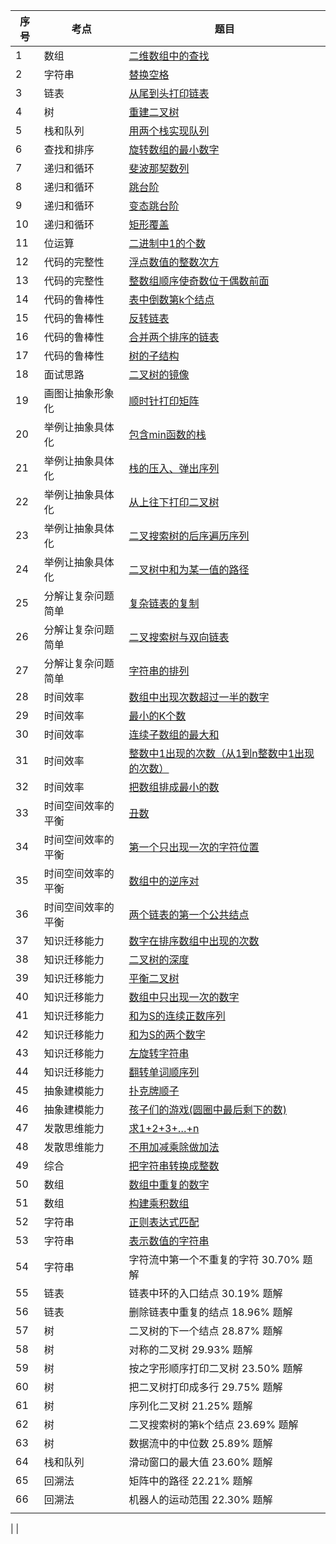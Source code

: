|序号 | 考点| 题目 |
|----|-----|-----|
|1 | 数组 | [二维数组中的查找](https://github.com/xpgreat/mygit/blob/master/src/com/algorithm/offerday/DyadicArraySearch.java)
|2 | 字符串 | [替换空格](https://github.com/xpgreat/mygit/blob/master/src/com/algorithm/offerday/StringReplaceSpace.java)
|3 | 链表 | [从尾到头打印链表](https://github.com/xpgreat/mygit/blob/master/src/com/algorithm/offerday/PrintListFromTailToHead.java)
|4 | 树 | [重建二叉树](https://github.com/xpgreat/mygit/blob/master/src/com/algorithm/offerday/ReConstructBinaryTree.java)
|5 | 栈和队列 | [用两个栈实现队列](https://github.com/xpgreat/mygit/blob/master/src/com/algorithm/offerday/Use2StackImplementQueue.java)
|6 | 查找和排序 | [旋转数组的最小数字](https://github.com/xpgreat/mygit/blob/master/src/com/algorithm/offerday/MinNumberInRotateArray.java)
|7 | 递归和循环 | [斐波那契数列](https://github.com/xpgreat/mygit/blob/master/src/com/algorithm/offerday/Fibonacci.java)
|8 | 递归和循环 | [跳台阶](https://github.com/xpgreat/mygit/blob/master/src/com/algorithm/offerday/JumpFloor.java)
|9 | 递归和循环 | [变态跳台阶](https://github.com/xpgreat/mygit/blob/master/src/com/algorithm/offerday/JumpFloor.java)
|10| 递归和循环 | [矩形覆盖](https://github.com/xpgreat/mygit/blob/master/src/com/algorithm/offerday/RectCover.java)
|11| 位运算 | [二进制中1的个数](https://github.com/xpgreat/mygit/blob/master/src/com/algorithm/offerday/NumberOf1.java)
|12| 代码的完整性 | [浮点数值的整数次方](https://github.com/xpgreat/mygit/blob/master/src/com/algorithm/offerday/Power.java)
|13| 代码的完整性 | [整数组顺序使奇数位于偶数前面](https://github.com/xpgreat/mygit/blob/master/src/com/algorithm/offerday/ReOrderArray.java)
|14| 代码的鲁棒性 | [表中倒数第k个结点](https://github.com/xpgreat/mygit/blob/master/src/com/algorithm/offerday/FindKthToTail.java)
|15| 代码的鲁棒性 | [反转链表](https://github.com/xpgreat/mygit/blob/master/src/com/algorithm/offerday/ReverseList.java)
|16| 代码的鲁棒性 | [合并两个排序的链表](https://github.com/xpgreat/mygit/blob/master/src/com/algorithm/offerday/Merge2List.java)
|17| 代码的鲁棒性 | [树的子结构](https://github.com/xpgreat/mygit/blob/master/src/com/algorithm/offerday/HasSubtree.java)
|18| 面试思路	| [二叉树的镜像](https://github.com/xpgreat/mygit/blob/master/src/com/algorithm/offerday/Mirror.java)
|19| 画图让抽象形象化  | [顺时针打印矩阵](https://github.com/xpgreat/mygit/blob/master/src/com/algorithm/offerday/PrintMatrix.java)
|20| 举例让抽象具体化  | [包含min函数的栈](https://github.com/xpgreat/mygit/blob/master/src/com/algorithm/offerday/SearchMinNumInStack.java)
|21| 举例让抽象具体化  | [栈的压入、弹出序列](https://github.com/xpgreat/mygit/blob/master/src/com/algorithm/offerday/IsPopOrder.java)
|22| 举例让抽象具体化  | [从上往下打印二叉树](https://github.com/xpgreat/mygit/blob/master/src/com/algorithm/offerday/PrintFromTopToBottom.java)
|23| 举例让抽象具体化  | [二叉搜索树的后序遍历序列](https://github.com/xpgreat/mygit/blob/master/src/com/algorithm/offerday/VerifySquenceOfBST.java)
|24| 举例让抽象具体化  | [二叉树中和为某一值的路径](https://github.com/xpgreat/mygit/blob/master/src/com/algorithm/offerday/FindPath.java)
|25| 分解让复杂问题简单 | [复杂链表的复制](https://github.com/xpgreat/mygit/blob/master/src/com/algorithm/offerday/RandomListNode.java)
|26| 分解让复杂问题简单 | [二叉搜索树与双向链表](https://github.com/xpgreat/mygit/blob/master/src/com/algorithm/offerday/Convert.java)
|27| 分解让复杂问题简单 | [字符串的排列](https://github.com/xpgreat/mygit/blob/master/src/com/algorithm/offerday/Permutation.java)
|28| 时间效率	 | [数组中出现次数超过一半的数字](https://github.com/xpgreat/mygit/blob/master/src/com/algorithm/offerday/MoreThanHalfNum_Solution.java)
|29| 时间效率	 | [最小的K个数](https://github.com/xpgreat/mygit/blob/master/src/com/algorithm/offerday/GetLeastNumbers.java)
|30| 时间效率	 | [连续子数组的最大和](https://github.com/xpgreat/mygit/blob/master/src/com/algorithm/offerday/FindGreatestSumOfSubArray.java)
|31| 时间效率	 | [整数中1出现的次数（从1到n整数中1出现的次数）](https://github.com/xpgreat/mygit/blob/master/src/com/algorithm/offerday/NumberOf1Between1AndN.java)
|32| 时间效率	 | [把数组排成最小的数](https://github.com/xpgreat/mygit/blob/master/src/com/algorithm/offerday/PrintMinNumber.java)
|33| 时间空间效率的平衡 | [丑数](https://github.com/xpgreat/mygit/blob/master/src/com/algorithm/offerday/GetUglyNumber.java)
|34| 时间空间效率的平衡 | [第一个只出现一次的字符位置](https://github.com/xpgreat/mygit/blob/master/src/com/algorithm/offerday/FirstNotRepeatingChar.java)
|35| 时间空间效率的平衡 | [数组中的逆序对](https://github.com/xpgreat/mygit/blob/master/src/com/algorithm/offerday/InversePairs.java)
|36| 时间空间效率的平衡 | [两个链表的第一个公共结点](https://github.com/xpgreat/mygit/blob/master/src/com/algorithm/offerday/FindFirstCommonNode.java)
|37| 知识迁移能力 | [数字在排序数组中出现的次数](https://github.com/xpgreat/mygit/blob/master/src/com/algorithm/offerday/GetNumberOfK.java)
|38| 知识迁移能力 | [二叉树的深度](https://github.com/xpgreat/mygit/blob/master/src/com/algorithm/offerday/TreeDepth.java)
|39| 知识迁移能力 | [平衡二叉树](https://github.com/xpgreat/mygit/blob/master/src/com/algorithm/offerday/IsBalanced.java)
|40| 知识迁移能力 | [数组中只出现一次的数字](https://github.com/xpgreat/mygit/blob/master/src/com/algorithm/offerday/FindNumsAppearOnce.java)
|41| 知识迁移能力 | [和为S的连续正数序列](https://github.com/xpgreat/mygit/blob/master/src/com/algorithm/offerday/FindContinuousSequence.java)
|42| 知识迁移能力 | [和为S的两个数字](https://github.com/xpgreat/mygit/blob/master/src/com/algorithm/offerday/FindNumbersWithSum.java)
|43| 知识迁移能力 | [左旋转字符串](https://github.com/xpgreat/mygit/blob/master/src/com/algorithm/offerday/LeftRotateString.java)
|44| 知识迁移能力 | [翻转单词顺序列](https://github.com/xpgreat/mygit/blob/master/src/com/algorithm/offerday/ReverseSentence.java)
|45| 抽象建模能力 | [扑克牌顺子](https://github.com/xpgreat/mygit/blob/master/src/com/algorithm/offerday/IsContinuous.java)
|46| 抽象建模能力 | [孩子们的游戏(圆圈中最后剩下的数)](https://github.com/xpgreat/mygit/blob/master/src/com/algorithm/offerday/LastRemaining.java)
|47| 发散思维能力 | [求1+2+3+…+n](https://github.com/xpgreat/mygit/blob/master/src/com/algorithm/offerday/Sum.java)
|48| 发散思维能力 | [不用加减乘除做加法](https://github.com/xpgreat/mygit/blob/master/src/com/algorithm/offerday/Add.java)
|49| 综合 | [把字符串转换成整数](https://github.com/xpgreat/mygit/blob/master/src/com/algorithm/offerday/StrToInt.java)
|50| 数组 | [数组中重复的数字](https://github.com/xpgreat/mygit/blob/master/src/com/algorithm/offerday/Duplicate.java)
|51| 数组 | [构建乘积数组](https://github.com/xpgreat/mygit/blob/master/src/com/algorithm/offerday/)
|52| 字符串 | [正则表达式匹配](https://github.com/xpgreat/mygit/blob/master/src/com/algorithm/offerday/)
|53| 字符串 | [表示数值的字符串](https://github.com/xpgreat/mygit/blob/master/src/com/algorithm/offerday/)
|54| 字符串 |       	字符流中第一个不重复的字符	30.70%	题解
|55| 链表 |	        链表中环的入口结点	30.19%	题解
|56| 链表 |	        删除链表中重复的结点	18.96%	题解
|57| 树 |二叉树的下一个结点	28.87%	题解
|58| 树 |对称的二叉树	29.93%	题解
|59| 树 |按之字形顺序打印二叉树	23.50%	题解
|60| 树 |把二叉树打印成多行	29.75%	题解
|61| 树 |序列化二叉树	21.25%	题解
|62| 树 |二叉搜索树的第k个结点	23.69%	题解
|63| 树 |数据流中的中位数	25.89%	题解
|64| 栈和队列	|滑动窗口的最大值	23.60%	题解
|65| 回溯法 |矩阵中的路径	22.21%	题解
|66| 回溯法 |机器人的运动范围	22.30%	题解
|  |
|
|